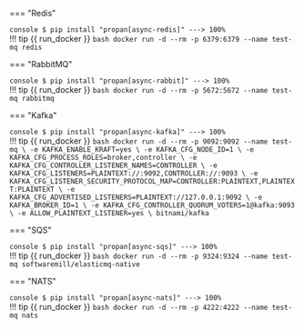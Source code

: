 === "Redis"
    <div class="termy">
    ```console
    $ pip install "propan[async-redis]"
    ---> 100%
    ```
    </div>
    !!! tip
        {{ run_docker }}
        ```bash
        docker run -d --rm -p 6379:6379 --name test-mq redis
        ```

=== "RabbitMQ"
    <div class="termy">
    ```console
    $ pip install "propan[async-rabbit]"
    ---> 100%
    ```
    </div>
    !!! tip
        {{ run_docker }}
        ```bash
        docker run -d --rm -p 5672:5672 --name test-mq rabbitmq
        ```

=== "Kafka"
    <div class="termy">
    ```console
    $ pip install "propan[async-kafka]"
    ---> 100%
    ```
    </div>
    !!! tip
        {{ run_docker }}
        ```bash
        docker run -d --rm -p 9092:9092 --name test-mq \
        -e KAFKA_ENABLE_KRAFT=yes \
        -e KAFKA_CFG_NODE_ID=1 \
        -e KAFKA_CFG_PROCESS_ROLES=broker,controller \
        -e KAFKA_CFG_CONTROLLER_LISTENER_NAMES=CONTROLLER \
        -e KAFKA_CFG_LISTENERS=PLAINTEXT://:9092,CONTROLLER://:9093 \
        -e KAFKA_CFG_LISTENER_SECURITY_PROTOCOL_MAP=CONTROLLER:PLAINTEXT,PLAINTEXT:PLAINTEXT \
        -e KAFKA_CFG_ADVERTISED_LISTENERS=PLAINTEXT://127.0.0.1:9092 \
        -e KAFKA_BROKER_ID=1 \
        -e KAFKA_CFG_CONTROLLER_QUORUM_VOTERS=1@kafka:9093 \
        -e ALLOW_PLAINTEXT_LISTENER=yes \
        bitnami/kafka
        ```

=== "SQS"
    <div class="termy">
    ```console
    $ pip install "propan[async-sqs]"
    ---> 100%
    ```
    </div>
    !!! tip
        {{ run_docker }}
        ```bash
        docker run -d --rm -p 9324:9324 --name test-mq softwaremill/elasticmq-native
        ```

=== "NATS"
    <div class="termy">
    ```console
    $ pip install "propan[async-nats]"
    ---> 100%
    ```
    </div>
    !!! tip
        {{ run_docker }}
        ```bash
        docker run -d --rm -p 4222:4222 --name test-mq nats
        ```